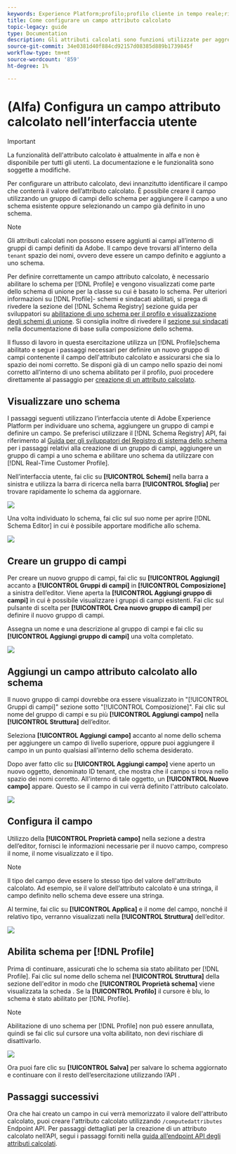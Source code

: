 ```yaml
---
keywords: Experience Platform;profilo;profilo cliente in tempo reale;risoluzione dei problemi;API
title: Come configurare un campo attributo calcolato
topic-legacy: guide
type: Documentation
description: Gli attributi calcolati sono funzioni utilizzate per aggregare dati a livello di evento in attributi a livello di profilo. Per configurare un attributo calcolato, devi innanzitutto identificare il campo che conterrà il valore dell’attributo calcolato. È possibile creare il campo utilizzando un gruppo di campi dello schema per aggiungere il campo a uno schema esistente oppure selezionando un campo già definito in uno schema.
source-git-commit: 34e0381d40f884cd92157d08385d889b1739845f
workflow-type: tm+mt
source-wordcount: '859'
ht-degree: 1%

---
```



# (Alfa) Configura un campo attributo calcolato nell’interfaccia utente

>[!IMPORTANT]
>
>La funzionalità dell&#39;attributo calcolato è attualmente in alfa e non è disponibile per tutti gli utenti. La documentazione e le funzionalità sono soggette a modifiche.

Per configurare un attributo calcolato, devi innanzitutto identificare il campo che conterrà il valore dell’attributo calcolato. È possibile creare il campo utilizzando un gruppo di campi dello schema per aggiungere il campo a uno schema esistente oppure selezionando un campo già definito in uno schema.

>[!NOTE]
>
>Gli attributi calcolati non possono essere aggiunti ai campi all’interno di gruppi di campi definiti da Adobe. Il campo deve trovarsi all’interno della `tenant` spazio dei nomi, ovvero deve essere un campo definito e aggiunto a uno schema.

Per definire correttamente un campo attributo calcolato, è necessario abilitare lo schema per [!DNL Profile] e vengono visualizzati come parte dello schema di unione per la classe su cui è basato lo schema. Per ulteriori informazioni su [!DNL Profile]- schemi e sindacati abilitati, si prega di rivedere la sezione del [!DNL Schema Registry] sezione guida per sviluppatori su [abilitazione di uno schema per il profilo e visualizzazione degli schemi di unione](../../xdm/api/getting-started.md). Si consiglia inoltre di rivedere il [sezione sui sindacati](../../xdm/schema/composition.md) nella documentazione di base sulla composizione dello schema.

Il flusso di lavoro in questa esercitazione utilizza un [!DNL Profile]schema abilitato e segue i passaggi necessari per definire un nuovo gruppo di campi contenente il campo dell&#39;attributo calcolato e assicurarsi che sia lo spazio dei nomi corretto. Se disponi già di un campo nello spazio dei nomi corretto all’interno di uno schema abilitato per il profilo, puoi procedere direttamente al passaggio per [creazione di un attributo calcolato](#create-a-computed-attribute).

## Visualizzare uno schema

I passaggi seguenti utilizzano l’interfaccia utente di Adobe Experience Platform per individuare uno schema, aggiungere un gruppo di campi e definire un campo. Se preferisci utilizzare il [!DNL Schema Registry] API, fai riferimento al [Guida per gli sviluppatori del Registro di sistema dello schema](../../xdm/api/getting-started.md) per i passaggi relativi alla creazione di un gruppo di campi, aggiungere un gruppo di campi a uno schema e abilitare uno schema da utilizzare con [!DNL Real-Time Customer Profile].

Nell’interfaccia utente, fai clic su **[!UICONTROL Schemi]** nella barra a sinistra e utilizza la barra di ricerca nella barra **[!UICONTROL Sfoglia]** per trovare rapidamente lo schema da aggiornare.

![](../images/computed-attributes/Schemas-Browse.png)

Una volta individuato lo schema, fai clic sul suo nome per aprire [!DNL Schema Editor] in cui è possibile apportare modifiche allo schema.

![](../images/computed-attributes/Schema-Editor.png)

## Creare un gruppo di campi

Per creare un nuovo gruppo di campi, fai clic su **[!UICONTROL Aggiungi]** accanto a **[!UICONTROL Gruppi di campi]** in **[!UICONTROL Composizione]** a sinistra dell’editor. Viene aperta la **[!UICONTROL Aggiungi gruppo di campi]** in cui è possibile visualizzare i gruppi di campi esistenti. Fai clic sul pulsante di scelta per **[!UICONTROL Crea nuovo gruppo di campi]** per definire il nuovo gruppo di campi.

Assegna un nome e una descrizione al gruppo di campi e fai clic su **[!UICONTROL Aggiungi gruppo di campi]** una volta completato.

![](../images/computed-attributes/Add-field-group.png)

## Aggiungi un campo attributo calcolato allo schema

Il nuovo gruppo di campi dovrebbe ora essere visualizzato in &quot;[!UICONTROL Gruppi di campi]&quot; sezione sotto &quot;[!UICONTROL Composizione]&quot;. Fai clic sul nome del gruppo di campi e su più **[!UICONTROL Aggiungi campo]** nella **[!UICONTROL Struttura]** dell’editor.

Seleziona **[!UICONTROL Aggiungi campo]** accanto al nome dello schema per aggiungere un campo di livello superiore, oppure puoi aggiungere il campo in un punto qualsiasi all’interno dello schema desiderato.

Dopo aver fatto clic su **[!UICONTROL Aggiungi campo]** viene aperto un nuovo oggetto, denominato ID tenant, che mostra che il campo si trova nello spazio dei nomi corretto. All&#39;interno di tale oggetto, un **[!UICONTROL Nuovo campo]** appare. Questo se il campo in cui verrà definito l&#39;attributo calcolato.

![](../images/computed-attributes/New-field.png)

## Configura il campo

Utilizzo della **[!UICONTROL Proprietà campo]** nella sezione a destra dell’editor, fornisci le informazioni necessarie per il nuovo campo, compreso il nome, il nome visualizzato e il tipo.

>[!NOTE]
>
>Il tipo del campo deve essere lo stesso tipo del valore dell&#39;attributo calcolato. Ad esempio, se il valore dell’attributo calcolato è una stringa, il campo definito nello schema deve essere una stringa.

Al termine, fai clic su **[!UICONTROL Applica]** e il nome del campo, nonché il relativo tipo, verranno visualizzati nella **[!UICONTROL Struttura]** dell’editor.

![](../images/computed-attributes/Apply.png)

## Abilita schema per [!DNL Profile]

Prima di continuare, assicurati che lo schema sia stato abilitato per [!DNL Profile]. Fai clic sul nome dello schema nel **[!UICONTROL Struttura]** della sezione dell&#39;editor in modo che **[!UICONTROL Proprietà schema]** viene visualizzata la scheda . Se la **[!UICONTROL Profilo]** il cursore è blu, lo schema è stato abilitato per [!DNL Profile].

>[!NOTE]
>
>Abilitazione di uno schema per [!DNL Profile] non può essere annullata, quindi se fai clic sul cursore una volta abilitato, non devi rischiare di disattivarlo.

![](../images/computed-attributes/Profile.png)

Ora puoi fare clic su **[!UICONTROL Salva]** per salvare lo schema aggiornato e continuare con il resto dell’esercitazione utilizzando l’API .

## Passaggi successivi

Ora che hai creato un campo in cui verrà memorizzato il valore dell&#39;attributo calcolato, puoi creare l&#39;attributo calcolato utilizzando `/computedattributes` Endpoint API. Per passaggi dettagliati per la creazione di un attributo calcolato nell’API, segui i passaggi forniti nella [guida all’endpoint API degli attributi calcolati](ca-api.md).